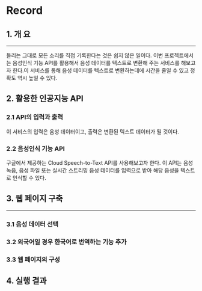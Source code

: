 # Record 

## 1. 개 요
* * *
들리는 그대로 모든 소리를 직접 기록한다는 것은 쉽지 않은 일이다. 이번 프로젝트에서는 음성인식 기능 API를 활용해서 
음성 데이터를 텍스트로 변환해 주는 서비스를 해보고자 한다.이 서비스를 통해 음성 데이터를 텍스트로 변환하는데에 시간을 줄일 수 있고 정확도 역시 
높일 수 있다.

## 2. 활용한 인공지능 API

### 2.1 API의 입력과 출력
이 서비스의 입력은 음성 데이터이고, 출력은 변환된 텍스트 데이터가 될 것이다.
### 2.2 음성인식 기능 API
구글에서 제공하는 Cloud Speech-to-Text API를 사용해보고자 한다. 이 API는 음성 녹음, 음성 파일 또는 실시간 스트리밍 음성 데이터를
입력으로 받아 해당 음성을 텍스트로 인식할 수 있다.

## 3. 웹 페이지 구축
* * *
### 3.1 음성 데이터 선택
### 3.2 외국어일 경우 한국어로 번역하는 기능 추가
### 3.3 웹 페이지의 구성


## 4. 실행 결과
